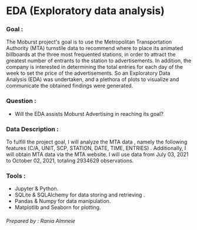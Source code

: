 # EDA (Exploratory data analysis)

### Goal :

The Moburst project's goal is to use the Metropolitan Transportation Authority (MTA) turnstile data to recommend where to place its animated billboards at the three most frequented stations, in order to attract the greatest number of entrants to the station to advertisements. In addition, the company is interested in determining the total entries for each day of the week to set the price of the advertisements. So an Exploratory Data Analysis (EDA) was undertaken, and a plethora of plots to visualize and communicate the obtained findings were generated.

### Question :

- Will the EDA assists Moburst Advertising in reaching its goal? 

### Data Description :

To fulfill the project goal, I will analyze the MTA data , namely the following features (C/A, UNIT, SCP, STATION, DATE, TIME, ENTRIES) . Additionally, I will obtain MTA data via the MTA website. I will use data from July 03, 2021 to October 02, 2021, totaling 2934629 observations.

### Tools :

* Jupyter & Python.
* SQLite & SQLAlchemy for data storing and retrieving . 
* Pandas & Numpy  for data manipulation.
* Matplotlib and Seaborn for plotting.


###### Prepared by : Rania Almneie 

